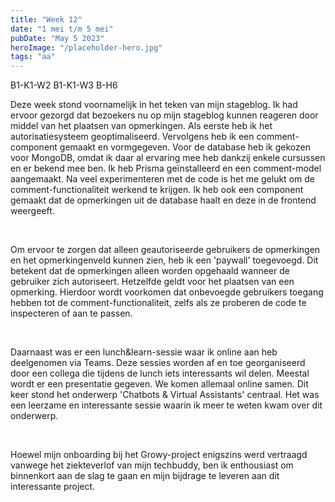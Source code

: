 ```yaml
---
title: "Week 12"
date: "1 mei t/m 5 mei"
pubDate: "May 5 2023"
heroImage: "/placeholder-hero.jpg"
tags: "aa"
---
```


<div class="flex gap-2 pb-2">
    <span class="cta2">B1-K1-W2</span>
    <span class="cta2">B1-K1-W3</span>
    <span class="cta2">B-H6</span>
</div>

Deze week stond voornamelijk in het teken van mijn stageblog. Ik had ervoor gezorgd dat bezoekers nu op mijn stageblog kunnen reageren door middel van het plaatsen van opmerkingen. Als eerste heb ik het autorisatiesysteem geoptimaliseerd. Vervolgens heb ik een comment-component gemaakt en vormgegeven. Voor de database heb ik gekozen voor MongoDB, omdat ik daar al ervaring mee heb dankzij enkele cursussen en er bekend mee ben. Ik heb Prisma geïnstalleerd en een comment-model aangemaakt. Na veel experimenteren met de code is het me gelukt om de comment-functionaliteit werkend te krijgen. Ik heb ook een component gemaakt dat de opmerkingen uit de database haalt en deze in de frontend weergeeft.

&nbsp;

Om ervoor te zorgen dat alleen geautoriseerde gebruikers de opmerkingen en het opmerkingenveld kunnen zien, heb ik een 'paywall' toegevoegd. Dit betekent dat de opmerkingen alleen worden opgehaald wanneer de gebruiker zich autoriseert. Hetzelfde geldt voor het plaatsen van een opmerking. Hierdoor wordt voorkomen dat onbevoegde gebruikers toegang hebben tot de comment-functionaliteit, zelfs als ze proberen de code te inspecteren of aan te passen.

&nbsp;

Daarnaast was er een lunch&learn-sessie waar ik online aan heb deelgenomen via Teams. Deze sessies worden af en toe georganiseerd door een collega die tijdens de lunch iets interessants wil delen. Meestal wordt er een presentatie gegeven. We komen allemaal online samen. Dit keer stond het onderwerp 'Chatbots & Virtual Assistants' centraal. Het was een leerzame en interessante sessie waarin ik meer te weten kwam over dit onderwerp.

&nbsp;

Hoewel mijn onboarding bij het Growy-project enigszins werd vertraagd vanwege het ziekteverlof van mijn techbuddy, ben ik enthousiast om binnenkort aan de slag te gaan en mijn bijdrage te leveren aan dit interessante project.
